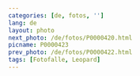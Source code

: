 ```yaml
---
categories: [de, fotos, '']
lang: de
layout: photo
next_photo: /de/fotos/P0000420.html
picname: P0000423
prev_photo: /de/fotos/P0000422.html
tags: [Fotofalle, Leopard]
---
```

